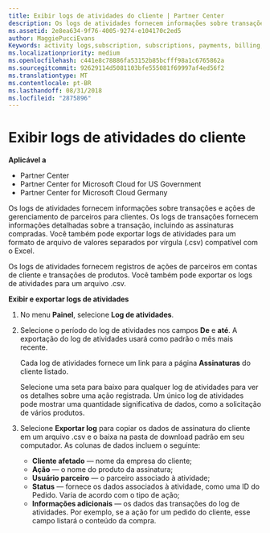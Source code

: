 ```yaml
---
title: Exibir logs de atividades do cliente | Partner Center
description: Os logs de atividades fornecem informações sobre transações e ações de gerenciamento de parceiros para clientes.
ms.assetid: 2e8ea634-9f76-4005-9274-e104170c2ed5
author: MaggiePucciEvans
Keywords: activity logs,subscription, subscriptions, payments, billing, transactions
ms.localizationpriority: medium
ms.openlocfilehash: c441e8c78886fa53152b85bcfff98a1c6765862a
ms.sourcegitcommit: 92629114d5081103bfe555081f69997af4ed56f2
ms.translationtype: MT
ms.contentlocale: pt-BR
ms.lasthandoff: 08/31/2018
ms.locfileid: "2875896"
---
```

# <a name="view-customer-activity-logs"></a>Exibir logs de atividades do cliente

**Aplicável a**

-  Partner Center
-  Partner Center for Microsoft Cloud for US Government
-  Partner Center for Microsoft Cloud Germany


Os logs de atividades fornecem informações sobre transações e ações de gerenciamento de parceiros para clientes. Os logs de transações fornecem informações detalhadas sobre a transação, incluindo as assinaturas compradas. Você também pode exportar logs de atividades para um formato de arquivo de valores separados por vírgula (.csv) compatível com o Excel.

Os logs de atividades fornecem registros de ações de parceiros em contas de cliente e transações de produtos. Você também pode exportar os logs de atividades para um arquivo .csv.

**Exibir e exportar logs de atividades**

1.  No menu **Painel**, selecione **Log de atividades**.
2.  Selecione o período do log de atividades nos campos **De** e **até**. A exportação do log de atividades usará como padrão o mês mais recente.

    Cada log de atividades fornece um link para a página **Assinaturas** do cliente listado.

    Selecione uma seta para baixo para qualquer log de atividades para ver os detalhes sobre uma ação registrada. Um único log de atividades pode mostrar uma quantidade significativa de dados, como a solicitação de vários produtos.

3.  Selecione **Exportar log** para copiar os dados de assinatura do cliente em um arquivo .csv e o baixa na pasta de download padrão em seu computador. As colunas de dados incluem o seguinte:
    -   **Cliente afetado** — nome da empresa do cliente;
    -   **Ação** — o nome do produto da assinatura;
    -   **Usuário parceiro** — o parceiro associado à atividade;
    -   **Status** — fornece os dados associados à atividade, como uma ID do Pedido. Varia de acordo com o tipo de ação;
    -   **Informações adicionais** — os dados das transações do log de atividades. Por exemplo, se a ação for um pedido do cliente, esse campo listará o conteúdo da compra.

 

 



